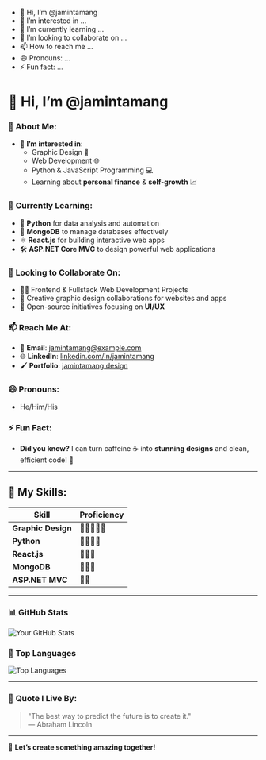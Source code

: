 - 👋 Hi, I’m @jamintamang
- 👀 I’m interested in ...
- 🌱 I’m currently learning ...
- 💞️ I’m looking to collaborate on ...
- 📫 How to reach me ...
- 😄 Pronouns: ...
- ⚡ Fun fact: ...

<!---
jamintamang/jamintamang is a ✨ special ✨ repository because its `README.md` (this file) appears on your GitHub profile.
You can click the Preview link to take a look at your changes.
--->
# 👋 Hi, I’m **@jamintamang**

### 👀 About Me:
- 🔭 **I’m interested in**: 
  - Graphic Design 🎨
  - Web Development 🌐
  - Python & JavaScript Programming 💻
  - Learning about **personal finance** & **self-growth** 📈

### 🌱 **Currently Learning**:
- 📘 **Python** for data analysis and automation  
- 🌿 **MongoDB** to manage databases effectively  
- ⚛️ **React.js** for building interactive web apps  
- 🛠️ **ASP.NET Core MVC** to design powerful web applications  

### 💞️ **Looking to Collaborate On**:
- 👨‍💻 Frontend & Fullstack Web Development Projects  
- 🌟 Creative graphic design collaborations for websites and apps  
- 🎯 Open-source initiatives focusing on **UI/UX**  

### 📫 **Reach Me At**:
- 📧 **Email**: [jamintamang@example.com](mailto:jamintamang@example.com)  
- 🌐 **LinkedIn**: [linkedin.com/in/jamintamang](https://linkedin.com/in/jamintamang)  
- 🖌️ **Portfolio**: [jamintamang.design](https://jamintamang.design)  

### 😄 **Pronouns**:
- He/Him/His

### ⚡ **Fun Fact**:
- **Did you know?** I can turn caffeine ☕ into **stunning designs** and clean, efficient code! 🚀

---

## 🎨 **My Skills**:
| Skill             | Proficiency  |  
|--------------------|--------------|  
| **Graphic Design** | 🎯🎯🎯🎯🎯 |  
| **Python**         | 🎯🎯🎯🎯    |  
| **React.js**       | 🎯🎯🎯      |  
| **MongoDB**        | 🎯🎯🎯      |  
| **ASP.NET MVC**    | 🎯🎯        |  

---

### 📊 **GitHub Stats**  
![Your GitHub Stats](https://github-readme-stats.vercel.app/api?username=jamintamang&show_icons=true&theme=radical)

### 🚀 **Top Languages**  
![Top Languages](https://github-readme-stats.vercel.app/api/top-langs/?username=jamintamang&layout=compact&theme=radical)

---

### 🌟 **Quote I Live By**:
> "The best way to predict the future is to create it."  
> — Abraham Lincoln

---

🎉 **Let’s create something amazing together!**
